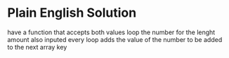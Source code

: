 # Plain English Solution

have a function that accepts both values
loop the number for the lenght amount also inputed
every loop adds the value of the number to be added to the next array key
